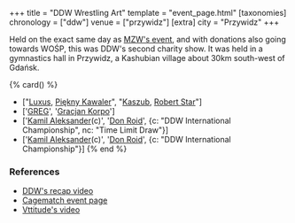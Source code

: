 +++
title = "DDW Wrestling Art"
template = "event_page.html"
[taxonomies]
chronology = ["ddw"]
venue = ["przywidz"]
[extra]
city = "Przywidz"
+++

Held on the exact same day as [MZW's event](@/e/mzw/2015-01-11-mzw-charity-show-2015.md), and with donations also going towards WOŚP, this was DDW's second charity show.
It was held in a gymnastics hall in Przywidz, a Kashubian village about 30km south-west of Gdańsk.

{% card() %}
- ["[Luxus](@/w/luxus.md), [Piękny Kawaler](@/w/piekny-kawaler.md)", "[Kaszub](@/w/kaszub.md),
    [Robert Star](@/w/robert-star.md)"]
- ['[GREG](@/w/greg.md)', '[Gracjan Korpo](@/w/gracjan-korpo.md)']
- ['[Kamil Aleksander](@/w/kamil-aleksander.md)(c)', '[Don Roid](@/w/don-roid.md)',
  {c: "DDW International Championship", nc: "Time Limit Draw"}]
- ['[Kamil Aleksander](@/w/kamil-aleksander.md)(c)', '[Don Roid](@/w/don-roid.md)',
  {c: "DDW International Championship"}]
{% end %}

### References

* [DDW's recap video](https://www.youtube.com/watch?v=MXT32x52Wdw)
* [Cagematch event page](https://www.cagematch.net/?id=1&nr=123193)
* [Vttitude's video](https://www.youtube.com/watch?v=SHVqgJsIROk)
